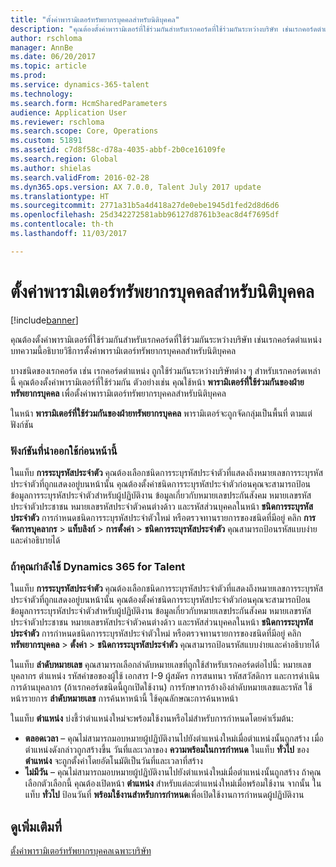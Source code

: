 ```yaml
---
title: "ตั้งค่าพารามิเตอร์ทรัพยากรบุคคลสำหรับนิติบุคคล"
description: "คุณต้องตั้งค่าพารามิเตอร์ที่ใช้ร่วมกันสำหรับเรกคอร์ดที่ใช้ร่วมกันระหว่างบริษัท เช่นเรกคอร์ดตำแหน่ง บทความนี้อธิบายวิธีการตั้งค่าพารามิเตอร์ทรัพยากรบุคคลสำหรับนิติบุคคล"
author: rschloma
manager: AnnBe
ms.date: 06/20/2017
ms.topic: article
ms.prod: 
ms.service: dynamics-365-talent
ms.technology: 
ms.search.form: HcmSharedParameters
audience: Application User
ms.reviewer: rschloma
ms.search.scope: Core, Operations
ms.custom: 51891
ms.assetid: c7d8f58c-d78a-4035-abbf-2b0ce16109fe
ms.search.region: Global
ms.author: shielas
ms.search.validFrom: 2016-02-28
ms.dyn365.ops.version: AX 7.0.0, Talent July 2017 update
ms.translationtype: HT
ms.sourcegitcommit: 2771a31b5a4d418a27de0ebe1945d1fed2d8d6d6
ms.openlocfilehash: 25d342272581abb96127d8761b3eac8d4f7695df
ms.contentlocale: th-th
ms.lasthandoff: 11/03/2017

---
```


# <a name="set-up-hr-parameters-across-legal-entities"></a>ตั้งค่าพารามิเตอร์ทรัพยากรบุคคลสำหรับนิติบุคคล

[!include[banner](includes/banner.md)]


คุณต้องตั้งค่าพารามิเตอร์ที่ใช้ร่วมกันสำหรับเรกคอร์ดที่ใช้ร่วมกันระหว่างบริษัท เช่นเรกคอร์ดตำแหน่ง บทความนี้อธิบายวิธีการตั้งค่าพารามิเตอร์ทรัพยากรบุคคลสำหรับนิติบุคคล

บางชนิดของเรกคอร์ด เช่น เรกคอร์ดตำแหน่ง ถูกใช้ร่วมกันระหว่างบริษัทต่าง ๆ สำหรับเรกคอร์ดเหล่านี้ คุณต้องตั้งค่าพารามิเตอร์ที่ใช้ร่วมกัน ตัวอย่างเช่น คุณใช้หน้า **พารามิเตอร์ที่ใช้ร่วมกันของฝ่ายทรัพยากรบุคคล** เพื่อตั้งค่าพารามิเตอร์ทรัพยากรบุคคลสำหรับนิติบุคคล 

ในหน้า **พารามิเตอร์ที่ใช้ร่วมกันของฝ่ายทรัพยากรบุคคล** พารามิเตอร์จะถูกจัดกลุ่มเป็นพื้นที่ ตามแต่ฟังก์ชัน 

### <a name="previously-released-functionality"></a>ฟังก์ชันที่นำออกใช้ก่อนหน้านี้
ในแท็บ **การระบุรหัสประจำตัว** คุณต้องเลือกชนิดการระบุรหัสประจำตัวที่แสดงถึงหมายเลขการระบุรหัสประจำตัวที่ถูกแสดงอยู่บนหน้านั้น คุณต้องตั้งค่าชนิดการระบุรหัสประจำตัวก่อนคุณจะสามารถป้อนข้อมูลการระบุรหัสประจำตัวสำหรับผู้ปฏิบัติงาน ข้อมูลเกี่ยวกับหมายเลขประกันสังคม หมายเลขรหัสประจำตัวประชาชน หมายเลขรหัสประจำตัวคนต่างด้าว และรหัสส่วนบุคคลในหน้า **ชนิดการระบุรหัสประจำตัว** การกำหนดชนิดการระบุรหัสประจำตัวใหม่ หรือตรวจทานรายการของชนิดที่มีอยู่ คลิก **การจัดการบุคลากร** &gt; **แท็บลิงก์** &gt; **การตั้งค่า** &gt; **ชนิดการระบุรหัสประจำตัว** คุณสามารถป้อนรหัสแบบง่ายและคำอธิบายได้ 

### <a name="if-youre-using-dynamics-365-for-talent"></a>ถ้าคุณกำลังใช้ Dynamics 365 for Talent
ในแท็บ **การระบุรหัสประจำตัว** คุณต้องเลือกชนิดการระบุรหัสประจำตัวที่แสดงถึงหมายเลขการระบุรหัสประจำตัวที่ถูกแสดงอยู่บนหน้านั้น คุณต้องตั้งค่าชนิดการระบุรหัสประจำตัวก่อนคุณจะสามารถป้อนข้อมูลการระบุรหัสประจำตัวสำหรับผู้ปฏิบัติงาน ข้อมูลเกี่ยวกับหมายเลขประกันสังคม หมายเลขรหัสประจำตัวประชาชน หมายเลขรหัสประจำตัวคนต่างด้าว และรหัสส่วนบุคคลในหน้า **ชนิดการระบุรหัสประจำตัว** การกำหนดชนิดการระบุรหัสประจำตัวใหม่ หรือตรวจทานรายการของชนิดที่มีอยู่ คลิก **ทรัพยากรบุคคล** &gt; **ตั้งค่า** &gt; **ชนิดการระบุรหัสประจำตัว** คุณสามารถป้อนรหัสแบบง่ายและคำอธิบายได้ 

ในแท็บ **ลำดับหมายเลข** คุณสามารถเลือกลำดับหมายเลขที่ถูกใช้สำหรับเรกคอร์ดต่อไปนี้: หมายเลขบุคลากร ตำแหน่ง รหัสคำขอของผู้ใช้ เอกสาร I-9 ผู้สมัคร การสนทนา รหัสสวัสดิการ และการดำเนินการด้านบุคลากร (ถ้าเรกคอร์ดชนิดนี้ถูกเปิดใช้งาน) การรักษาการอ้างอิงลำดับหมายเลขและรหัส ใช้หน้ารายการ **ลำดับหมายเลข** การค้นหาหน้านี้ ใช้คุณลักษณะการค้นหาหน้า 

ในแท็บ **ตำแหน่ง** บ่งชี้ว่าตำแหน่งใหม่จะพร้อมใช้งานหรือไม่สำหรับการกำหนดโดยค่าเริ่มต้น:

-   **ตลอดเวลา** – คุณไม่สามารถมอบหมายผู้ปฏิบัติงานไปยังตำแหน่งใหม่เมื่อตำแหน่งนั้นถูกสร้าง เมื่อตำแหน่งดังกล่าวถูกสร้างขึ้น วันที่และเวลาของ **ความพร้อมในการกำหนด** ในแท็บ **ทั่วไป** ของ**ตำแหน่ง** จะถูกตั้งค่าโดยอัตโนมัติเป็นวันที่และเวลาที่สร้าง
-   **ไม่มีวัน** – คุณไม่สามารถมอบหมายผู้ปฏิบัติงานไปยังตำแหน่งใหม่เมื่อตำแหน่งนั้นถูกสร้าง ถ้าคุณเลือกตัวเลือกนี้ คุณต้องเปิดหน้า **ตำแหน่ง** สำหรับแต่ละตำแหน่งใหม่เมื่อพร้อมใช้งาน จากนั้น ในแท็บ **ทั่วไป** ป้อนวันที่ **พร้อมใช้งานสำหรับการกำหนด**เพื่อเปิดใช้งานการกำหนดผู้ปฏิบัติงาน


<a name="see-also"></a>ดูเพิ่มเติมที่
--------

[ตั้งค่าพารามิเตอร์ทรัพยากรบุคคลเฉพาะบริษัท](set-up-company-specific-hr-parameters.md)




